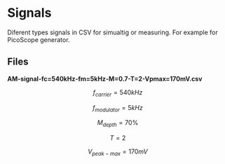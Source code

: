 
# Signals

Diferent types signals in CSV for simualtig or measuring. For example for PicoScope generator.

## Files

**AM-signal-fc=540kHz-fm=5kHz-M=0.7-T=2-Vpmax=170mV.csv**

$$f_{carrier} = 540kHz$$

$$f_{modulator} = 5kHz$$

$$M_{depth} = 70\%$$

$$T = 2$$

$$V_{peak-max} = 170mV$$






